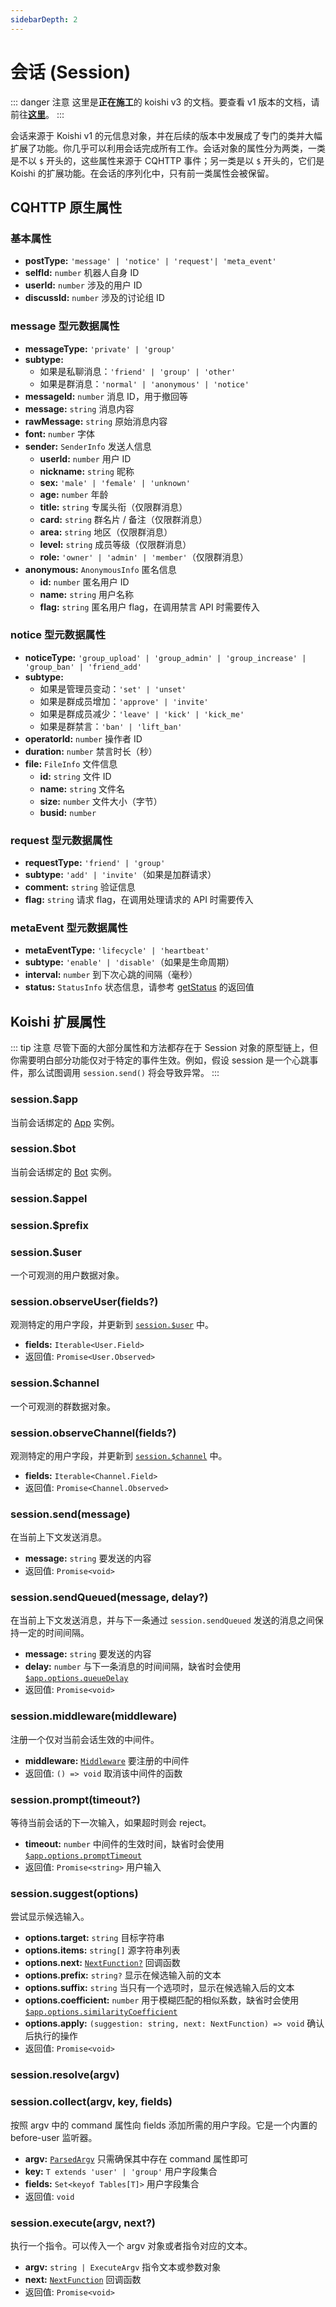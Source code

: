 ```yaml
---
sidebarDepth: 2
---
```


# 会话 (Session)

::: danger 注意
这里是**正在施工**的 koishi v3 的文档。要查看 v1 版本的文档，请前往[**这里**](/v1/)。
:::

会话来源于 Koishi v1 的元信息对象，并在后续的版本中发展成了专门的类并大幅扩展了功能。你几乎可以利用会话完成所有工作。会话对象的属性分为两类，一类是不以 `$` 开头的，这些属性来源于 CQHTTP 事件；另一类是以 `$` 开头的，它们是 Koishi 的扩展功能。在会话的序列化中，只有前一类属性会被保留。

## CQHTTP 原生属性

### 基本属性

- **postType:** `'message' | 'notice' | 'request'| 'meta_event'`
- **selfId:** `number` 机器人自身 ID
- **userId:** `number` 涉及的用户 ID
- **discussId:** `number` 涉及的讨论组 ID

### message 型元数据属性

- **messageType:** `'private' | 'group'`
- **subtype:**
  - 如果是私聊消息：`'friend' | 'group' | 'other'`
  - 如果是群消息：`'normal' | 'anonymous' | 'notice'`
- **messageId:** `number` 消息 ID，用于撤回等
- **message:** `string` 消息内容
- **rawMessage:** `string` 原始消息内容
- **font:** `number` 字体
- **sender:** `SenderInfo` 发送人信息
  - **userId:** `number` 用户 ID
  - **nickname:** `string` 昵称
  - **sex:** `'male' | 'female' | 'unknown'`
  - **age:** `number` 年龄
  - **title:** `string` 专属头衔（仅限群消息）
  - **card:** `string` 群名片 / 备注（仅限群消息）
  - **area:** `string` 地区（仅限群消息）
  - **level:** `string` 成员等级（仅限群消息）
  - **role:** `'owner' | 'admin' | 'member'`（仅限群消息）
- **anonymous:** `AnonymousInfo` 匿名信息
  - **id:** `number` 匿名用户 ID
  - **name:** `string` 用户名称
  - **flag:** `string` 匿名用户 flag，在调用禁言 API 时需要传入

### notice 型元数据属性

- **noticeType:** `'group_upload' | 'group_admin' | 'group_increase' | 'group_ban' | 'friend_add'`
- **subtype:**
  - 如果是管理员变动：`'set' | 'unset'`
  - 如果是群成员增加：`'approve' | 'invite'`
  - 如果是群成员减少：`'leave' | 'kick' | 'kick_me'`
  - 如果是群禁言：`'ban' | 'lift_ban'`
- **operatorId:** `number` 操作者 ID
- **duration:** `number` 禁言时长（秒）
- **file:** `FileInfo` 文件信息
  - **id:** `string` 文件 ID
  - **name:** `string` 文件名
  - **size:** `number` 文件大小（字节）
  - **busid:** `number`

### request 型元数据属性

- **requestType:** `'friend' | 'group'`
- **subtype:** `'add' | 'invite'`（如果是加群请求）
- **comment:** `string` 验证信息
- **flag:** `string` 请求 flag，在调用处理请求的 API 时需要传入

### metaEvent 型元数据属性

- **metaEventType:** `'lifecycle' | 'heartbeat'`
- **subtype:** `'enable' | 'disable'`（如果是生命周期）
- **interval:** `number` 到下次心跳的间隔（毫秒）
- **status:** `StatusInfo` 状态信息，请参考 [getStatus](../api/bot.md#bot-getstatus) 的返回值

## Koishi 扩展属性

::: tip 注意
尽管下面的大部分属性和方法都存在于 Session 对象的原型链上，但你需要明白部分功能仅对于特定的事件生效。例如，假设 session 是一个心跳事件，那么试图调用 `session.send()` 将会导致异常。
:::

### session.$app

当前会话绑定的 [App](./app.md) 实例。

### session.$bot

当前会话绑定的 [Bot](./bot.md) 实例。

### session.$appel

### session.$prefix

### session.$user

一个可观测的用户数据对象。

### session.observeUser(fields?)

观测特定的用户字段，并更新到 [`session.$user`](#session-user) 中。

- **fields:** `Iterable<User.Field>`
- 返回值: `Promise<User.Observed>`

### session.$channel

一个可观测的群数据对象。

### session.observeChannel(fields?)

观测特定的用户字段，并更新到 [`session.$channel`](#session-channel) 中。

- **fields:** `Iterable<Channel.Field>`
- 返回值: `Promise<Channel.Observed>`

### session.send(message)

在当前上下文发送消息。

- **message:** `string` 要发送的内容
- 返回值: `Promise<void>`

### session.sendQueued(message, delay?)

在当前上下文发送消息，并与下一条通过 `session.sendQueued` 发送的消息之间保持一定的时间间隔。

- **message:** `string` 要发送的内容
- **delay:** `number` 与下一条消息的时间间隔，缺省时会使用 [`$app.options.queueDelay`](./app.md#options-queuedelay)
- 返回值: `Promise<void>`

### session.middleware(middleware)

注册一个仅对当前会话生效的中间件。

- **middleware:** [`Middleware`](../guide/message.md#中间件) 要注册的中间件
- 返回值: `() => void` 取消该中间件的函数

### session.prompt(timeout?) <Badge text="beta" type="warn"/>

等待当前会话的下一次输入，如果超时则会 reject。

- **timeout:** `number` 中间件的生效时间，缺省时会使用 [`$app.options.promptTimeout`](./app.md#options-prompttimeout)
- 返回值: `Promise<string>` 用户输入

### session.suggest(options)

尝试显示候选输入。

- **options.target:** `string` 目标字符串
- **options.items:** `string[]` 源字符串列表
- **options.next:** [`NextFunction?`](../guide/message.md#中间件) 回调函数
- **options.prefix:** `string?` 显示在候选输入前的文本
- **options.suffix:** `string` 当只有一个选项时，显示在候选输入后的文本
- **options.coefficient:** `number` 用于模糊匹配的相似系数，缺省时会使用 [`$app.options.similarityCoefficient`](./app.md#options-similaritycoefficient)
- **options.apply:** `(suggestion: string, next: NextFunction) => void` 确认后执行的操作
- 返回值: `Promise<void>`

### session.resolve(argv)

### session.collect(argv, key, fields)

按照 argv 中的 command 属性向 fields 添加所需的用户字段。它是一个内置的 before-user 监听器。

- **argv:** [`ParsedArgv`](../guide/command.md#parsedargv-对象) 只需确保其中存在 command 属性即可
- **key:** `T extends 'user' | 'group'` 用户字段集合
- **fields:** `Set<keyof Tables[T]>` 用户字段集合
- 返回值: `void`

### session.execute(argv, next?)

执行一个指令。可以传入一个 argv 对象或者指令对应的文本。

- **argv:** `string | ExecuteArgv` 指令文本或参数对象
- **next:** [`NextFunction`](../guide/message.md#中间件) 回调函数
- 返回值: `Promise<void>`
